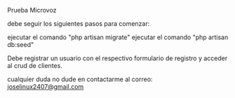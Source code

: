 Prueba Microvoz

debe seguir los siguientes pasos para comenzar:

ejecutar el comando "php artisan migrate"
ejecutar el comando "php artisan db:seed"

Debe registrar un usuario con el respectivo formulario de registro y acceder al crud de clientes.

cualquier duda no dude en contactarme al correo: joselinux2407@gmail.com